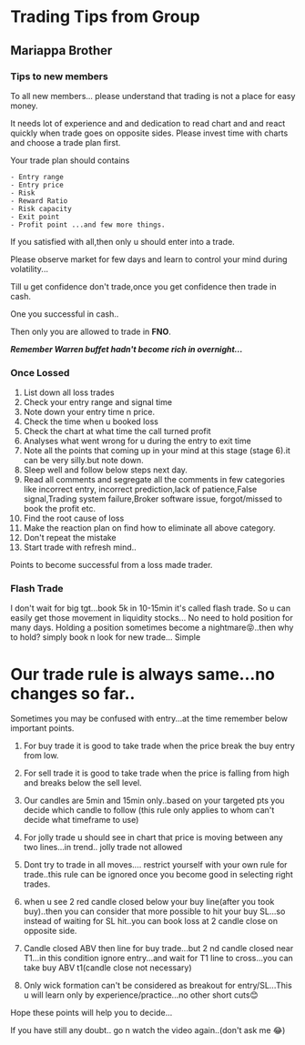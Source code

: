 
# Trading Tips from Group


## Mariappa Brother

### Tips to new members

To all new members... please understand that trading is not a place for easy money.

It needs lot of experience and and dedication to read chart and and react quickly when trade goes on opposite sides.
Please invest time with charts and choose a trade plan first.

Your trade plan should contains

	- Entry range
	- Entry price
	- Risk
	- Reward Ratio
	- Risk capacity
	- Exit point
	- Profit point ...and few more things.

If you satisfied with all,then only u should enter into a trade.

Please observe market for few days and learn to control your mind during volatility...

Till u get confidence don't trade,once you get confidence then trade in cash.

One you successful in cash..

Then only you are allowed to trade in **FNO**.

***Remember Warren buffet hadn't become rich in overnight...***
### Once Lossed

1. List down all loss trades
2. Check your entry range and signal time
3. Note down your entry time n price.
4. Check the time when u booked loss
5. Check the chart at what time the call turned profit
5. Analyses what went wrong for u during the entry to exit time
6. Note all the points that coming up in your mind at this stage (stage 6).it can be very silly.but note down.
7. Sleep well and follow below steps next day.
8. Read all comments and segregate all the comments in few categories like incorrect entry, incorrect prediction,lack of patience,False signal,Trading system failure,Broker software issue, forgot/missed to book the profit etc.
9. Find the root cause of loss
10. Make the reaction plan on find how to eliminate all above category.
11. Don't repeat the mistake
12. Start trade with refresh mind..

Points to become successful from a loss made trader.

### Flash Trade

I don't wait for big tgt...book 5k in 10-15min it's called flash trade.
So u can easily get those movement in liquidity stocks...
No need to hold position for many days.
Holding a position sometimes become a nightmare😝..then why to hold?
simply book n look for new trade...
Simple



# Our trade rule is always same...no changes so far..

Sometimes you may be confused with entry...at the time remember below important points.


1. For buy trade it is good to take trade when the price break the buy entry from low.

2. For sell trade it is good to take trade when the price is falling from high and breaks below the sell level.


3. Our candles are 5min and 15min only..based on your targeted pts you decide which candle to follow (this rule only applies to whom can't decide what timeframe to use)


4. For jolly trade u should see in chart that price is moving between any two lines...in trend.. jolly trade not allowed


5. Dont try to trade in all moves.... restrict yourself with your own rule for trade..this rule can be ignored once you become good in selecting right trades.


6. when u see 2 red candle closed below your buy line(after you took buy)..then you can consider that more possible to hit your buy SL...so instead of waiting for SL hit..you can book loss at 2 candle close on opposite side.

7. Candle closed ABV then line for buy trade...but 2 nd candle closed near T1...in this condition ignore entry...and wait for T1 line to cross...you can take buy ABV t1(candle close not necessary)

8. Only wick formation can't be considered as breakout for entry/SL...This u will learn only by experience/practice...no other short cuts😊

Hope these points will help you to decide...

If you have still any doubt.. go n watch the video again..(don't ask me 😂)
